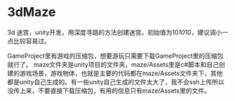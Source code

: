 # 3dMaze
3d 迷宫，unity开发，用深度寻路的方法创建迷宫。初始值为10*10*10，建议调小一点比较容易过。

GameProject里有游戏的压缩包，想要游玩只需要下载GameProject里的压缩包就行了。
maze文件夹是unity项目的文件夹，maze/Assets里是c#脚本和自己创建的游戏场景，游戏物体，也就是主要的代码都在maze/Assets文件夹下，其他都是unity自己生成的。有一些unity自己生成的文件太大了，我不会ssh上传所以没传上来，不要直接下载压缩包，有用的信息只有maze/Assets里的文件。
